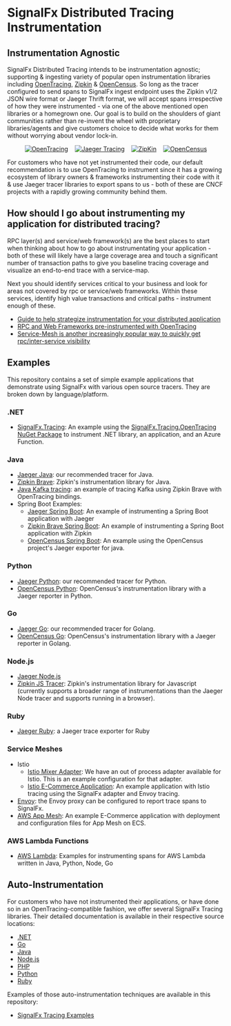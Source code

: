 # SignalFx Distributed Tracing Instrumentation

## Instrumentation Agnostic

SignalFx Distributed Tracing intends to be instrumentation agnostic; supporting
& ingesting variety of popular open instrumentation libraries including
[OpenTracing](http://opentracing.io/), [Zipkin](https://zipkin.io/) &
[OpenCensus](https://opencensus.io/). So long as the tracer configured to send
spans to SignalFx ingest endpoint uses the Zipkin v1/2 JSON wire format or
Jaeger Thrift format, we will accept spans irrespective of how they were
instrumented - via one of the above mentioned open libraries or a homegrown one.
Our goal is to build on the shoulders of giant communities rather than re-invent
the wheel with proprietary libraries/agents and give customers choice to decide
what works for them without worrying about vendor lock-in.

<p align="center">
  <a href="https://opentracing.io">
  <img src="https://avatars2.githubusercontent.com/u/15482765?s=100&v=4"
       alt="OpenTracing" /></a>
  &nbsp;&nbsp;
  <a href="https://jaegertracing.io">
  <img src="https://avatars3.githubusercontent.com/u/28545596?s=100&v=4"
       alt="Jaeger Tracing" /></a>
  &nbsp;&nbsp;
  <a href="https://zipkin.io">
  <img src="https://avatars3.githubusercontent.com/u/11860887?s=100&v=4"
       alt="ZipKin" /></a>
    &nbsp;&nbsp;
  <a href="https://opencensus.io">
  <img src="https://avatars3.githubusercontent.com/u/26944525?s=100&v=4"
       alt="OpenCensus" /></a>
</p>

For customers who have not yet instrumented their code, our default
recommendation is to use OpenTracing to instrument since it has a growing
ecosystem of library owners & frameworks instrumenting their code with it & use
Jaeger tracer libraries to export spans to us - both of these are CNCF projects
with a rapidly growing community behind them.

## How should I go about instrumenting my application for distributed tracing?

RPC layer(s) and service/web framework(s) are the best places to start when
thinking about how to go about instrumentating your application - both of these
will likely have a large coverage area and touch a significant number of
transaction paths to give you baseline tracing coverage and visualize an
end-to-end trace with a service-map.

Next you should identify services critical to your business and look for areas
not covered by rpc or service/web frameworks. Within these services, identify
high value transactions and critical paths - instrument enough of these.

- [Guide to help strategize instrumentation for your distributed application](http://opentracing.io/documentation/pages/instrumentation/instrumenting-large-systems.html)
- [RPC and Web Frameworks pre-instrumented with OpenTracing](http://github.com/opentracing-contrib)
- [Service-Mesh is another increasingly popular way to quickly get rpc/inter-service visibility](http://istio.io/docs/tasks/telemetry/distributed-tracing/)


## Examples

This repository contains a set of simple example applications that demonstrate
using SignalFx with various open source tracers.  They are broken down by
language/platform.

### .NET

 - [SignalFx.Tracing](./dotnet-manual-instrumentation): An example using the
[SignalFx.Tracing.OpenTracing NuGet Package](https://www.nuget.org/packages/SignalFx.Tracing.OpenTracing/) to
instrument .NET library, an application, and an Azure Function.

### Java

- [Jaeger Java](./jaeger-java): our recommended tracer for Java.
- [Zipkin Brave](./zipkin-brave-java): Zipkin's instrumentation library for
  Java.
- [Java Kafka tracing](./opentracing-kafka-java): an example of tracing Kafka
  using Zipkin Brave with OpenTracing bindings.
- Spring Boot Examples:
  - [Jaeger Spring Boot](./jaeger-java-spring-boot-web): An example of instrumenting a Spring Boot application with Jaeger
  - [Zipkin Brave Spring Boot](./zipkin-brave-java-spring-boot-web): An example of instrumenting a Spring Boot application with Zipkin
  - [OpenCensus Spring Boot](./opencensus-jaeger-java-spring-boot): An example using the OpenCensus project's Jaeger exporter for java.

### Python

- [Jaeger Python](./jaeger-python): our recommended tracer for Python.
- [OpenCensus Python](./opencensus-jaeger-python): OpenCensus's instrumentation
  library with a Jaeger reporter in Python.

### Go

- [Jaeger Go](./jaeger-go): our recommended tracer for Golang.
- [OpenCensus Go](./opencensus-jaeger-go): OpenCensus's instrumentation library
  with a Jaeger reporter in Golang.

### Node.js

- [Jaeger Node.js](./jaeger-nodejs)
- [Zipkin JS Tracer](./zipkin-js): Zipkin's instrumentation library for
  Javascript (currently supports a broader range of instrumentations than the
  Jaeger Node tracer and supports running in a browser).

### Ruby

- [Jaeger Ruby](./jaeger-ruby): a Jaeger trace exporter for Ruby


### Service Meshes

- Istio
  - [Istio Mixer Adapter](./istio): We have an out of process adapter available for Istio.
    This is an example configuration for that adapter.
  - [Istio E-Commerce Application](./service-mesh/istio): An example application
    with Istio tracing using the SignalFx adapter and Envoy tracing.
- [Envoy](./envoy): the Envoy proxy can be configured to report trace spans to
  SignalFx.
- [AWS App Mesh](./service-mesh/appmesh): An example E-Commerce application with
  deployment and configuration files for App Mesh on ECS.

### AWS Lambda Functions

- [AWS Lambda](./aws-lambda): Examples for instrumenting spans for AWS Lambda written in Java, Python, Node, Go


## Auto-Instrumentation

For customers who have not instrumented their applications, or have done so in
an OpenTracing-compatible fashion, we offer several SignalFx Tracing libraries.
Their detailed documentation is available in their respective source locations:

- [.NET](https://github.com/signalfx/signalfx-dotnet-tracing)
- [Go](https://github.com/signalfx/signalfx-go-tracing)
- [Java](https://github.com/signalfx/signalfx-java-tracing)
- [Node.js](https://github.com/signalfx/signalfx-nodejs-tracing)
- [PHP](https://github.com/signalfx/signalfx-php-tracing)
- [Python](https://github.com/signalfx/signalfx-python-tracing)
- [Ruby](https://github.com/signalfx/signalfx-ruby-tracing)

Examples of those auto-instrumentation techniques are available in this
repository:

- [SignalFx Tracing Examples](./signalfx-tracing)
